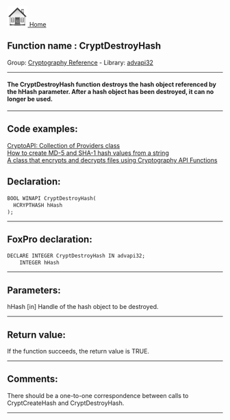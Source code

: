 [<img src="../../images/home.png"> Home ](https://github.com/VFPX/Win32API)  

## Function name : CryptDestroyHash
Group: [Cryptography Reference](../../functions_group.md#Cryptography_Reference)  -  Library: [advapi32](../../libraries.md#advapi32)  
***  


#### The CryptDestroyHash function destroys the hash object referenced by the hHash parameter. After a hash object has been destroyed, it can no longer be used.
***  


## Code examples:
[CryptoAPI: Collection of Providers class](../../samples/sample_463.md)  
[How to create MD-5 and SHA-1 hash values from a string](../../samples/sample_483.md)  
[A class that encrypts and decrypts files using Cryptography API Functions](../../samples/sample_511.md)  

## Declaration:
```foxpro  
BOOL WINAPI CryptDestroyHash(
  HCRYPTHASH hHash
);  
```  
***  


## FoxPro declaration:
```foxpro  
DECLARE INTEGER CryptDestroyHash IN advapi32;
	INTEGER hHash  
```  
***  


## Parameters:
hHash 
[in] Handle of the hash object to be destroyed.  
***  


## Return value:
If the function succeeds, the return value is TRUE.  
***  


## Comments:
There should be a one-to-one correspondence between calls to CryptCreateHash and CryptDestroyHash.  
  
***  

